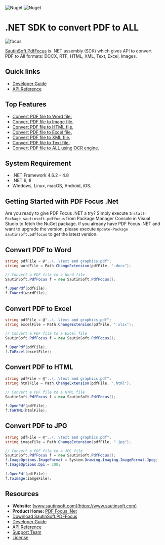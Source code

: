 ![Nuget](https://img.shields.io/nuget/v/sautinsoft.pdffocus) ![Nuget](https://img.shields.io/nuget/dt/sautinsoft.pdffocus) 
# .NET SDK to convert PDF to ALL

![focus](https://user-images.githubusercontent.com/79837963/229720453-ce02ba06-19af-4a69-995a-351e7ac60257.png)

[SautinSoft.PdfFocus](https://sautinsoft.com/products/pdf-focus/) is .NET assembly (SDK) which gives API  to convert PDF to All formats: DOCX, RTF, HTML, XML, Text, Excel, Images.

## Quick links

+ [Developer Guide](https://sautinsoft.com/products/pdf-focus/help/net/)
+ [API Reference](https://sautinsoft.com/products/pdf-focus/help/net/api-reference/html/N_SautinSoft.htm)

## Top Features

+ [Convert PDF file to Word file.](https://sautinsoft.com/products/pdf-focus/help/net/developer-guide/convert-pdf-to-word-csharp-vb-net.php)
+ [Convert PDF file to Image file.](https://sautinsoft.com/products/pdf-focus/help/net/developer-guide/convert-pdf-to-images-csharp-vb-net.php)
+ [Convert PDF file to HTML file.](https://sautinsoft.com/products/pdf-focus/help/net/developer-guide/convert-pdf-to-html-csharp-vb-net.php)
+ [Convert PDF file to Excel file.](https://sautinsoft.com/products/pdf-focus/help/net/developer-guide/convert-pdf-to-excel-csharp-vb-net.php)
+ [Convert PDF file to XML file.](https://sautinsoft.com/products/pdf-focus/help/net/developer-guide/convert-pdf-to-xml-csharp-vb-net.php)
+ [Convert PDF file to Text file.](https://sautinsoft.com/products/pdf-focus/help/net/developer-guide/convert-pdf-to-text-csharp-vb-net.php)
+ [Convert PDF file to ALL using OCR engine.](https://sautinsoft.com/products/pdf-focus/help/net/developer-guide/convert-pdf-to-all-ocr-engine-csharp-vb-net.php)

## System Requirement

* .NET Framework 4.6.2 - 4.8
* .NET 6, 8
* Windows, Linux, macOS, Android, iOS.

## Getting Started with PDF Focus .Net

Are you ready to give PDF Focus .NET a try? Simply execute `Install-Package sautinsoft.pdffocus` from Package Manager Console in Visual Studio to fetch the NuGet package. If you already have PDF Focus .NET and want to upgrade the version, please execute `Update-Package sautinsoft.pdffocus` to get the latest version.

## Convert PDF to Word

```csharp
string pdfFile = @"..\..\text and graphics.pdf";
string wordFile = Path.ChangeExtension(pdfFile, ".docx");

// Convert a PDF file to a Word file
SautinSoft.PdfFocus f = new SautinSoft.PdfFocus();
            
f.OpenPdf(pdfFile);
f.ToWord(wordFile);
```
## Convert PDF to Excel

```csharp
string pdfFile = @"..\..\text and graphics.pdf";
string excelFile = Path.ChangeExtension(pdfFile, ".xlsx");

// Convert a PDF file to a Excel file
SautinSoft.PdfFocus f = new SautinSoft.PdfFocus();
            
f.OpenPdf(pdfFile);
f.ToExcel(excelFile);
```

## Convert PDF to HTML

```csharp
string pdfFile = @"..\..\text and graphics.pdf";
string htmlFile = Path.ChangeExtension(pdfFile, ".html");

// Convert a PDF file to a HTML file
SautinSoft.PdfFocus f = new SautinSoft.PdfFocus();
            
f.OpenPdf(pdfFile);
f.ToHTML(htmlFile);
```

## Convert PDF to JPG

```csharp
string pdfFile = @"..\..\text and graphics.pdf";
string imageFile = Path.ChangeExtension(pdfFile, ".jpg");

// Convert a PDF file to a JPG file
SautinSoft.PdfFocus f = new SautinSoft.PdfFocus();
f.ImageOptions.ImageFormat = System.Drawing.Imaging.ImageFormat.Jpeg;
f.ImageOptions.Dpi = 200;
         
f.OpenPdf(pdfFile);
f.ToImage(iamgeFile);
```

## Resources

+ **Website:** [www.sautinsoft.com](https://www.sautinsoft.com)
+ **Product Home:** [PDF Focus .Net](https://sautinsoft.com/products/pdf-focus/)
+ [Download SautinSoft.PDFFocus](https://sautinsoft.com/products/pdf-focus/download.php)
+ [Developer Guide](https://sautinsoft.com/products/pdf-focus/help/net/)
+ [API Reference](https://sautinsoft.com/products/pdf-focus/help/net/api-reference/html/N_SautinSoft.htm)
+ [Support Team](https://sautinsoft.com/support.php)
+ [License](https://sautinsoft.com/products/pdf-focus/help/net/getting-started/agreement.php)

